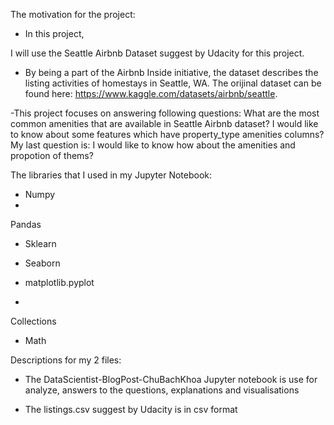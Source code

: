 ﻿The motivation for the project: 
- In this project, 

I will use the Seattle Airbnb Dataset suggest by Udacity for this project. 
- By being a part of the Airbnb Inside initiative, the dataset describes the listing activities of homestays in Seattle, WA. The orijinal dataset can be found here: https://www.kaggle.com/datasets/airbnb/seattle.

-This project focuses on answering following questions:
What are the most common amenities that are available in Seattle Airbnb dataset?
I would like to know about some features which have property_type amenities columns?
My last question is: I would like to know how about the amenities and propotion of thems?


The libraries that I used in my Jupyter Notebook:


- Numpy
- 
Pandas

- Sklearn

- Seaborn

- matplotlib.pyplot
- 
Collections

- Math


Descriptions
 for my 2 files:
- The DataScientist-BlogPost-ChuBachKhoa Jupyter notebook is use for analyze, answers to the questions, explanations and visualisations


- The listings.csv suggest by Udacity is in csv format